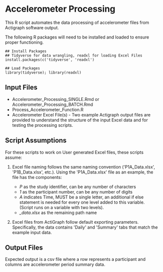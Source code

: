 # Accelerometer Processing


This R script automates the data processing of accelerometer files from Actigraph software output. 

The following R packages will need to be installed and loaded to ensure proper functioning.

```
## Install Packages
## Tidyverse for data wrangling, readxl for loading Excel Files
install.packages(c('tidyverse', 'readxl')
```

```
## Load Packages
library(tidyverse); library(readxl)
```

##  Input Files 

  - Accelerometer_Processing_SINGLE.Rmd or Accelerometer_Processing_BATCH.Rmd
  - Process_Accelerometer_Function.R
  - Accelerometer Excel File(s) - Two example Actigraph output files are provided to understand the structure of the input Excel data and for testing the processing scripts.

## Script Assumptions 
For these scripts to work on User generated Excel files, these scripts assume: 
  1) Excel file naming follows the same naming convention ('P1A_Data.xlsx', 'P1B_Data.xlsx', etc.). Using the 'P1A_Data.xlsx' file as an example, the file has the components:
       - *P* as the study identifier, can be any number of characters
       - *1* as the participant number, can be any number of digits
       - *A* indicates Time, MUST be a single letter, an additional if else statement is needed for every one level added to this variable. (Script runs on a variable with two levels). 
       - *_data.xlsx* as the remaining path name

  2) Excel files from ActiGraph follow default exporting parameters. Specifically, the data contains 'Daily' and 'Summary' tabs that match the example input data.
  
## Output Files
Expected output is a csv file where a row represents a participant and columns are accelerometer period summary data.





